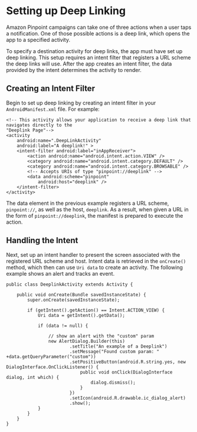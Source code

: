 # Setting up Deep Linking<a name="mobile-sdk-android-deep-linking"></a>

Amazon Pinpoint campaigns can take one of three actions when a user taps a notification\. One of those possible actions is a deep link, which opens the app to a specified activity\.

To specify a destination activity for deep links, the app must have set up deep linking\. This setup requires an intent filter that registers a URL scheme the deep links will use\. After the app creates an intent filter, the data provided by the intent determines the activity to render\. 

## Creating an Intent Filter<a name="mobile-sdk-android-deep-linking-filter"></a>

Begin to set up deep linking by creating an intent filter in your `AndroidManifest.xml` file\. For example:

```
<!-- This activity allows your application to receive a deep link that navigates directly to the 
"Deeplink Page"-->
<activity
    android:name=".DeepLinkActivity"
    android:label="A deeplink!" >
    <intent-filter android:label="inAppReceiver">
        <action android:name="android.intent.action.VIEW" />
        <category android:name="android.intent.category.DEFAULT" />
        <category android:name="android.intent.category.BROWSABLE" />
        <!-- Accepts URIs of type "pinpoint://deeplink" -->
        <data android:scheme="pinpoint"
            android:host="deeplink" />
    </intent-filter>
</activity>
```

The data element in the previous example registers a URL scheme, `pinpoint://`, as well as the host, `deeplink`\. As a result, when given a URL in the form of `pinpoint://deeplink`, the manifest is prepared to execute the action\. 

## Handling the Intent<a name="mobile-sdk-android-deep-linking-intent"></a>

Next, set up an intent handler to present the screen associated with the registered URL scheme and host\. Intent data is retrieved in the `onCreate()` method, which then can use `Uri data` to create an activity\. The following example shows an alert and tracks an event\. 

```
public class DeeplinkActivity extends Activity {
 
    public void onCreate(Bundle savedInstanceState) {
        super.onCreate(savedInstanceState);
 
        if (getIntent().getAction() == Intent.ACTION_VIEW) {
            Uri data = getIntent().getData();
 
            if (data != null) {
 
                // show an alert with the "custom" param
                new AlertDialog.Builder(this)
                        .setTitle("An example of a Deeplink")
                        .setMessage("Found custom param: " +data.getQueryParameter("custom"))
                        .setPositiveButton(android.R.string.yes, new DialogInterface.OnClickListener() {
                            public void onClick(DialogInterface dialog, int which) {
                                dialog.dismiss();
                            }
                        })
                        .setIcon(android.R.drawable.ic_dialog_alert)
                        .show();
            }
        }
    }
}
```
